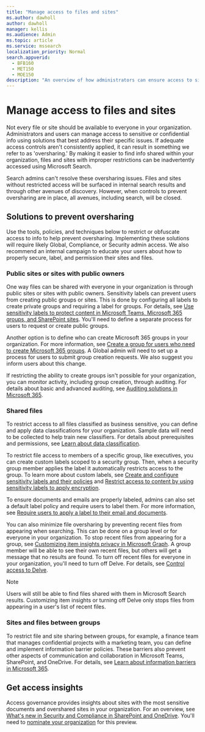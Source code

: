```yaml
---
title: "Manage access to files and sites"
ms.author: dawholl
author: dawholl
manager: kellis
ms.audience: Admin
ms.topic: article
ms.service: mssearch
localization_priority: Normal
search.appverid:
  - BFB160
  - MET150
  - MOE150
description: "An overview of how administrators can ensure access to sites and files are properly restricted within their organization."
---
```


# Manage access to files and sites

Not every file or site should be available to everyone in your organization. Administrators and users can manage access to sensitive or confidential info using solutions that best address their specific issues. If adequate access controls aren't consistently applied, it can result in something we refer to as 'oversharing.' By making it easier to find info shared within your organization, files and sites with improper restrictions can be inadvertently accessed using Microsoft Search.

Search admins can't resolve these oversharing issues. Files and sites without restricted access will be surfaced in internal search results and through other avenues of discovery. However, when controls to prevent oversharing are in place, all avenues, including search, will be closed.

## Solutions to prevent oversharing

Use the tools, policies, and techniques below to restrict or obfuscate access to info to help prevent oversharing. Implementing these solutions will require likely Global, Compliance, or Security admin access. We also recommend an internal campaign to educate your users about how to properly secure, label, and permission their sites and files.

### Public sites or sites with public owners

One way files can be shared with everyone in your organization is through public sites or sites with public owners. Sensitivity labels can prevent users from creating public groups or sites. This is done by configuring all labels to create private groups and requiring a label for groups. For details, see [Use sensitivity labels to protect content in Microsoft Teams, Microsoft 365 groups, and SharePoint sites](/microsoft-365/compliance/sensitivity-labels-teams-groups-sites). You'll need to define a separate process for users to request or create public groups.

Another option is to define who can create Microsoft 365 groups in your organization. For more information, see [Create a group for users who need to create Microsoft 365 groups](/microsoft-365/solutions/manage-creation-of-groups?view=o365-worldwide#step-1-create-a-group-for-users-who-need-to-create-microsoft-365-groups). A Global admin will need to set up a process for users to submit group creation requests. We also suggest you inform users about this change.

If restricting the ability to create groups isn't possible for your organization, you can monitor activity, including group creation, through auditing. For details about basic and advanced auditing, see [Auditing solutions in Microsoft 365](/microsoft-365/compliance/auditing-solutions-overview?view=o365-worldwide).

### Shared files

To restrict access to all files classified as business sensitive, you can define and apply data classifications for your organization. Sample data will need to be collected to help train new classifiers. For details about prerequisites and permissions, see [Learn about data classification](/microsoft-365/compliance/data-classification-overview).

To restrict file access to members of a specific group, like executives, you can create custom labels scoped to a security group. Then, when a security group member applies the label it automatically restricts access to the group. To learn more about custom labels, see [Create and configure sensitivity labels and their policies](/microsoft-365/compliance/create-sensitivity-labels) and [Restrict access to content by using sensitivity labels to apply encryption](/microsoft-365/compliance/encryption-sensitivity-labels).

To ensure documents and emails are properly labeled, admins can also set a default label policy and require users to label them. For more information, see [Require users to apply a label to their email and documents](/microsoft-365/compliance/sensitivity-labels-office-apps?view=o365-worldwide#require-users-to-apply-a-label-to-their-email-and-documents).

You can also minimize file oversharing by preventing recent files from appearing when searching. This can be done on a group level or for everyone in your organization. To stop recent files from appearing for a group, see [Customizing item insights privacy in Microsoft Graph](/graph/insights-customize-item-insights-privacy). A group member will be able to see their own recent files, but others will get a message that no results are found. To turn off recent files for everyone in your organization, you'll need to turn off Delve. For details, see [Control access to Delve](/sharepoint/delve-for-office-365-admins#control-access-to-delve).

> [!Note]
> Users will still be able to find files shared with them in Microsoft Search results. Customizing item insights or turning off Delve only stops files from appearing in a user's list of recent files.

### Sites and files between groups

To restrict file and site sharing between groups, for example, a finance team that manages confidential projects with a marketing team, you can define and implement information barrier policies. These barriers also prevent other aspects of communication and collaboration in Microsoft Teams, SharePoint, and OneDrive. For details, see [Learn about information barriers in Microsoft 365](/microsoft-365/compliance/information-barriers).

## Get access insights

Access governance provides insights about sites with the most sensitive documents and overshared sites in your organization. For an overview, see [What's new in Security and Compliance in SharePoint and OneDrive](https://techcommunity.microsoft.com/t5/microsoft-sharepoint-blog/what-s-new-in-security-and-compliance-in-sharepoint-and-onedrive/ba-p/1696705). You'll need to [nominate your organization](https://forms.microsoft.com/Pages/ResponsePage.aspx?id=v4j5cvGGr0GRqy180BHbR3-O9WDTKhhDtgWfphwS9YhUM0hJNklNRkZKMlhLNDRZNzlEQlVDSjdZVi4u) for this preview.
